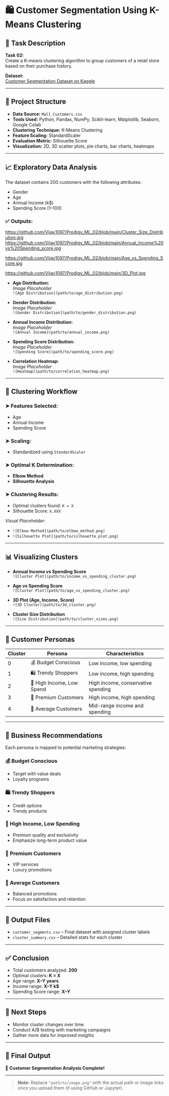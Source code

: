 # 🛍️ Customer Segmentation Using K-Means Clustering

## 📌 Task Description

**Task 02:**  
Create a K-means clustering algorithm to group customers of a retail store based on their purchase history.

**Dataset:**  
[Customer Segmentation Dataset on Kaggle](https://www.kaggle.com/datasets/vjchoudhary7/customer-segmentation-tutorial-in-python)

---

## 📂 Project Structure

- **Data Source:** `Mall_Customers.csv`
- **Tools Used:** Python, Pandas, NumPy, Scikit-learn, Matplotlib, Seaborn, Google Colab
- **Clustering Technique:** K-Means Clustering
- **Feature Scaling:** StandardScaler
- **Evaluation Metric:** Silhouette Score
- **Visualization:** 2D, 3D scatter plots, pie charts, bar charts, heatmaps

---

## 📈 Exploratory Data Analysis

The dataset contains 200 customers with the following attributes:
- Gender
- Age
- Annual Income (k$)
- Spending Score (1–100)

### ✅ Outputs:
https://github.com/Vijay1097/Prodigy_ML_02/blob/main/Cluster_Size_Distribution.jpg
https://github.com/Vijay1097/Prodigy_ML_02/blob/main/Annual_Income%20vs%20Spending_score.jpg

https://github.com/Vijay1097/Prodigy_ML_02/blob/main/Age_vs_Spending_Score.jpg

https://github.com/Vijay1097/Prodigy_ML_02/blob/main/3D_Plot.jpg
- **Age Distribution:**  
  _Image Placeholder_  
  `![Age Distribution](path/to/age_distribution.png)`

- **Gender Distribution:**  
  _Image Placeholder_  
  `![Gender Distribution](path/to/gender_distribution.png)`

- **Annual Income Distribution:**  
  _Image Placeholder_  
  `![Annual Income](path/to/annual_income.png)`

- **Spending Score Distribution:**  
  _Image Placeholder_  
  `![Spending Score](path/to/spending_score.png)`

- **Correlation Heatmap:**  
  _Image Placeholder_  
  `![Heatmap](path/to/correlation_heatmap.png)`

---

## 🤖 Clustering Workflow

### ➤ Features Selected:
- Age  
- Annual Income  
- Spending Score

### ➤ Scaling:
- Standardized using `StandardScaler`

### ➤ Optimal K Determination:
- **Elbow Method**
- **Silhouette Analysis**

### ➤ Clustering Results:
- Optimal clusters found: `K = X`  
- Silhouette Score: `X.XXX`

_Visual Placeholder:_
- `![Elbow Method](path/to/elbow_method.png)`
- `![Silhouette Plot](path/to/silhouette_plot.png)`

---

## 📊 Visualizing Clusters

- **Annual Income vs Spending Score**  
  `![Cluster Plot](path/to/income_vs_spending_cluster.png)`

- **Age vs Spending Score**  
  `![Cluster Plot](path/to/age_vs_spending_cluster.png)`

- **3D Plot (Age, Income, Score)**  
  `![3D Cluster](path/to/3d_cluster.png)`

- **Cluster Size Distribution**  
  `![Size Distribution](path/to/cluster_sizes.png)`

---

## 👥 Customer Personas

| Cluster | Persona                   | Characteristics                                                                 |
|---------|---------------------------|----------------------------------------------------------------------------------|
| 0       | 💰 Budget Conscious        | Low income, low spending                                                        |
| 1       | 🛍️ Trendy Shoppers        | Low income, high spending                                                       |
| 2       | 💎 High Income, Low Spend | High income, conservative spending                                              |
| 3       | 👑 Premium Customers       | High income, high spending                                                      |
| 4       | 🎯 Average Customers       | Mid-range income and spending                                                   |

---

## 📌 Business Recommendations

Each persona is mapped to potential marketing strategies:

### 💰 Budget Conscious
- Target with value deals
- Loyalty programs

### 🛍️ Trendy Shoppers
- Credit options
- Trendy products

### 💎 High Income, Low Spending
- Premium quality and exclusivity
- Emphasize long-term product value

### 👑 Premium Customers
- VIP services
- Luxury promotions

### 🎯 Average Customers
- Balanced promotions
- Focus on satisfaction and retention

---

## 💾 Output Files

- `customer_segments.csv` – Final dataset with assigned cluster labels
- `cluster_summary.csv` – Detailed stats for each cluster

---

## ✅ Conclusion

- Total customers analyzed: **200**
- Optimal clusters: **K = X**
- Age range: **X–Y years**
- Income range: **X–Y k$**
- Spending Score range: **X–Y**

---

## 📌 Next Steps

- Monitor cluster changes over time
- Conduct A/B testing with marketing campaigns
- Gather more data for improved insights

---

## 🏁 Final Output

🎉 **Customer Segmentation Analysis Complete!**

---

> **Note:** Replace `"path/to/image.png"` with the actual path or image links once you upload them (if using GitHub or Jupyter).
